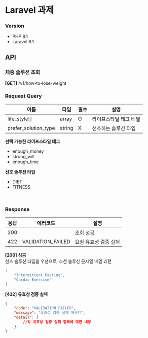 # Laravel 과제

### Version
* PHP 8.1
* Laravel 9.1


## API

### 체중 솔루션 조회
**[GET]** /v1/how-to-lose-weight  

### Request Query
| 이름 | 타입 | 필수 | 설명           |
|---|---|----|--------------|
| life_style[] | array | O | 라이프스타일 태그 배열 |
|prefer_solution_type|string| X | 선호하는 솔루션 타입  |

**선택 가능한 라이프스타일 태그**
* enough_money
* strong_will
* enough_time  

**선호 솔루션 타입**
* DIET
* FITNESS  
<br/>

### Response

|응답|에러코드|설명|
|---|---|---|
|200| |조회 성공|
|422|VALIDATION_FAILED|요청 유효성 검증 실패|

**[200] 성공**  
선호 솔루션 타입을 우선으로, 추천 솔루션 문자열 배열 리턴  
``` json
[
    "Intermittent Fasting",
    "Cardio Exercise"
]
```

**[422] 유효성 검증 실패**
``` json
{
    "code": "VALIDATION_FAILED",
    "message": "유효성 검증 실패 메시지",
    "detail": {
        //각 유효성 검증 실패 항목에 대한 내용
    }
}
```
